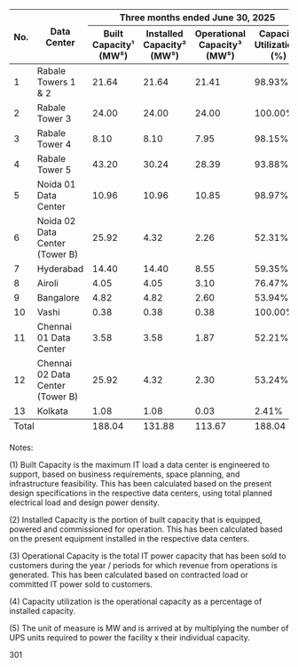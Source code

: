 <table><thead><tr><th rowspan="2">No.</th><th rowspan="2">Data Center</th><th colspan="4">Three months ended June 30, 2025</th><th colspan="4">Fiscal 2025</th><th colspan="4">Fiscal 2024</th><th colspan="4">Fiscal 2023</th></tr><tr><th>Built Capacity¹ (MW⁵)</th><th>Installed Capacity² (MW⁵)</th><th>Operational Capacity³ (MW⁵)</th><th>Capacity Utilization⁴ (%)</th><th>Built Capacity¹ (MW⁵)</th><th>Installed Capacity² (MW⁵)</th><th>Operational Capacity³ (MW⁵)</th><th>Capacity Utilization⁴ (%)</th><th>Built Capacity¹ (MW⁵)</th><th>Installed Capacity² (MW⁵)</th><th>Operational Capacity³ (MW⁵)</th><th>Capacity Utilization⁴ (%)</th><th>Built Capacity¹ (MW⁵)</th><th>Installed Capacity² (MW⁵)</th><th>Operational Capacity³ (MW⁵)</th><th>Capacity Utilization⁴ (%)</th></tr></thead><tbody><tr><td>1</td><td>Rabale Towers 1 &amp; 2</td><td>21.64</td><td>21.64</td><td>21.41</td><td>98.93%</td><td>21.64</td><td>21.64</td><td>21.41</td><td>98.93%</td><td>21.64</td><td>21.64</td><td>21.08</td><td>97.42%</td><td>21.64</td><td>21.64</td><td>21.08</td><td>97.42%</td></tr><tr><td>2</td><td>Rabale Tower 3</td><td>24.00</td><td>24.00</td><td>24.00</td><td>100.00%</td><td>24.00</td><td>24.00</td><td>24.00</td><td>100.00%</td><td>24.00</td><td>24.00</td><td>24.00</td><td>100.00%</td><td>24.00</td><td>24.00</td><td>24.00</td><td>100.00%</td></tr><tr><td>3</td><td>Rabale Tower 4</td><td>8.10</td><td>8.10</td><td>7.95</td><td>98.15%</td><td>8.10</td><td>8.10</td><td>7.95</td><td>98.15%</td><td>8.10</td><td>8.10</td><td>7.95</td><td>98.15%</td><td>8.10</td><td>8.10</td><td>7.55</td><td>93.21%</td></tr><tr><td>4</td><td>Rabale Tower 5</td><td>43.20</td><td>30.24</td><td>28.39</td><td>93.88%</td><td>43.20</td><td>30.24</td><td>28.39</td><td>93.88%</td><td>43.20</td><td>6.48</td><td>6.48</td><td>100.00%</td><td>-</td><td>-</td><td>-</td><td>-</td></tr><tr><td>5</td><td>Noida 01 Data Center</td><td>10.96</td><td>10.96</td><td>10.85</td><td>98.97%</td><td>10.96</td><td>10.96</td><td>10.85</td><td>98.97%</td><td>10.96</td><td>10.96</td><td>10.80</td><td>98.54%</td><td>10.96</td><td>10.96</td><td>10.80</td><td>98.54%</td></tr><tr><td>6</td><td>Noida 02 Data Center (Tower B)</td><td>25.92</td><td>4.32</td><td>2.26</td><td>52.31%</td><td>25.92</td><td>4.32</td><td>2.26</td><td>52.31%</td><td>-</td><td>-</td><td>-</td><td>-</td><td>-</td><td>-</td><td>-</td><td>-</td></tr><tr><td>7</td><td>Hyderabad</td><td>14.40</td><td>14.40</td><td>8.55</td><td>59.35%</td><td>14.40</td><td>14.40</td><td>8.55</td><td>59.35%</td><td>14.40</td><td>14.40</td><td>8.20</td><td>56.97%</td><td>14.40</td><td>14.40</td><td>7.99</td><td>55.45%</td></tr><tr><td>8</td><td>Airoli</td><td>4.05</td><td>4.05</td><td>3.10</td><td>76.47%</td><td>4.05</td><td>4.05</td><td>3.10</td><td>76.47%</td><td>4.05</td><td>4.05</td><td>2.97</td><td>73.43%</td><td>4.05</td><td>4.05</td><td>2.59</td><td>63.93%</td></tr><tr><td>9</td><td>Bangalore</td><td>4.82</td><td>4.82</td><td>2.60</td><td>53.94%</td><td>4.82</td><td>4.82</td><td>2.60</td><td>53.94%</td><td>4.82</td><td>4.82</td><td>2.32</td><td>48.13%</td><td>4.82</td><td>4.82</td><td>2.22</td><td>46.08%</td></tr><tr><td>10</td><td>Vashi</td><td>0.38</td><td>0.38</td><td>0.38</td><td>100.00%</td><td>0.38</td><td>0.38</td><td>0.38</td><td>100.00%</td><td>0.38</td><td>0.38</td><td>0.38</td><td>100.00%</td><td>0.38</td><td>0.38</td><td>0.26</td><td>69.86%</td></tr><tr><td>11</td><td>Chennai 01 Data Center</td><td>3.58</td><td>3.58</td><td>1.87</td><td>52.21%</td><td>3.58</td><td>3.58</td><td>1.87</td><td>52.21%</td><td>3.58</td><td>3.58</td><td>1.29</td><td>36.11%</td><td>3.21</td><td>1.58</td><td>0.59</td><td>37.34%</td></tr><tr><td>12</td><td>Chennai 02 Data Center (Tower B)</td><td>25.92</td><td>4.32</td><td>2.30</td><td>53.24%</td><td>25.92</td><td>-</td><td>-</td><td>-</td><td>-</td><td>-</td><td>-</td><td>-</td><td>-</td><td>-</td><td>-</td><td>-</td></tr><tr><td>13</td><td>Kolkata</td><td>1.08</td><td>1.08</td><td>0.03</td><td>2.41%</td><td>1.08</td><td>1.08</td><td>0.03</td><td>2.41%</td><td>1.08</td><td>1.08</td><td>0.01</td><td>1.16%</td><td>1.08</td><td>1.08</td><td>0.01</td><td>1.16%</td></tr></tbody><tfoot><tr><td colspan="2">Total</td><td>188.04</td><td>131.88</td><td>113.67</td><td>188.04</td><td>127.56</td><td>111.37</td><td>136.20</td><td>99.48</td><td>85.49</td><td>92.63</td><td>91.00</td><td>77.09</td><td>92.63</td><td>91.00</td><td>77.09</td><td>92.63</td></tr></tfoot></table>

Notes:

(1) Built Capacity is the maximum IT load a data center is engineered to support, based on business requirements, space planning, and infrastructure feasibility. This has been calculated based on the present design specifications in the respective data centers, using total planned electrical load and design power density.

(2) Installed Capacity is the portion of built capacity that is equipped, powered and commissioned for operation. This has been calculated based on the present equipment installed in the respective data centers.

(3) Operational Capacity is the total IT power capacity that has been sold to customers during the year / periods for which revenue from operations is generated. This has been calculated based on contracted load or committed IT power sold to customers.

(4) Capacity utilization is the operational capacity as a percentage of installed capacity.

(5) The unit of measure is MW and is arrived at by multiplying the number of UPS units required to power the facility x their individual capacity.

301